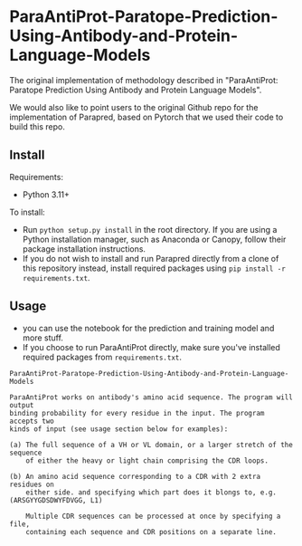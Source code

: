 # ParaAntiProt-Paratope-Prediction-Using-Antibody-and-Protein-Language-Models

The original implementation of methodology described in "ParaAntiProt: Paratope Prediction Using Antibody and Protein Language Models".

We would also like to point users to the original Github repo for the implementation of Parapred, based on Pytorch that we used their code to build this repo.

## Install

Requirements:
   * Python 3.11+ 

To install:
   * Run `python setup.py install` in the root directory. If you are using a Python installation
     manager, such as Anaconda or Canopy, follow their package installation instructions.
   * If you do not wish to install and run Parapred directly from a clone of this repository instead,
     install required packages using `pip install -r requirements.txt`.

## Usage
   * you can use the notebook for the prediction and training model and more stuff.
   * If you choose to run ParaAntiProt directly, make sure you've installed required packages from
     `requirements.txt`.

```
ParaAntiProt-Paratope-Prediction-Using-Antibody-and-Protein-Language-Models

ParaAntiProt works on antibody's amino acid sequence. The program will output
binding probability for every residue in the input. The program accepts two
kinds of input (see usage section below for examples):

(a) The full sequence of a VH or VL domain, or a larger stretch of the sequence
    of either the heavy or light chain comprising the CDR loops.

(b) An amino acid sequence corresponding to a CDR with 2 extra residues on
    either side. and specifying which part does it blongs to, e.g. (ARSGYYGDSDWYFDVGG, L1)

    Multiple CDR sequences can be processed at once by specifying a file,
    containing each sequence and CDR positions on a separate line.
```

